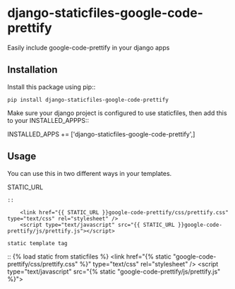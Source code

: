 django-staticfiles-google-code-prettify
=======================================

Easily include google-code-prettify in your django apps

Installation
------------

Install this package using pip::

    pip install django-staticfiles-google-code-prettify

Make sure your django project is configured to use staticfiles, then add this to your INSTALLED_APPPS::

   INSTALLED_APPS += ['django-staticfiles-google-code-prettify',] 

Usage
-----

You can use this in two different ways in your templates.

STATIC_URL
~~~~~~~~~~
::

    <link href="{{ STATIC_URL }}google-code-prettify/css/prettify.css" type="text/css" rel="stylesheet" />
    <script type="text/javascript" src="{{ STATIC_URL }}google-code-prettify/js/prettify.js"></script>

static template tag
~~~~~~~~~~~~~~~~~~~
::
    {% load static from staticfiles %}
    <link href="{% static "google-code-prettify/css/prettify.css" %}" type="text/css" rel="stylesheet" />
    <script type="text/javascript" src="{% static "google-code-prettify/js/prettify.js" %}"></script>

